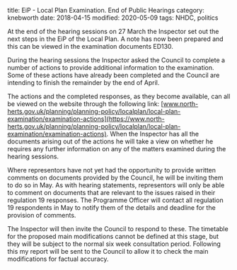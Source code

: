 title: EiP - Local Plan Examination. End of Public Hearings
category: knebworth
date: 2018-04-15
modified: 2020-05-09
tags: NHDC, politics

At the end of the hearing sessions on 27 March the Inspector set out the next steps in the EiP of the Local Plan. A note has now been prepared and this can be viewed in the examination documents ED130.

During the hearing sessions the Inspector asked the Council to complete a
number of actions to provide additional information to the
examination. Some of these actions have already been completed
and the Council are intending to finish the remainder by the end of
April.

The actions and the completed responses, as they become
available, can all be viewed on the website through the following link: [www.north-herts.gov.uk/planning/planning-policy/localplan/local-plan-examination/examination-actions](https://www.north-herts.gov.uk/planning/planning-policy/localplan/local-plan-examination/examination-actions).
When the Inspector has all the documents arising out of the actions he will take
a view on whether he requires any further information on any of the
matters examined during the hearing sessions.

Where representors have not yet had the opportunity to provide
written comments on documents provided by the Council, he will be
inviting them to do so in May. As with hearing statements,
representors will only be able to comment on documents that are
relevant to the issues raised in their regulation 19 responses. The
Programme Officer will contact all regulation 19 respondents in May
to notify them of the details and deadline for the provision of
comments.

The Inspector will then invite the Council to respond to these.
The timetable for the proposed main modifications cannot be
defined at this stage, but they will be subject to the normal six
week consultation period. Following this my report will be sent to
the Council to allow it to check the main modifications for factual accuracy.
